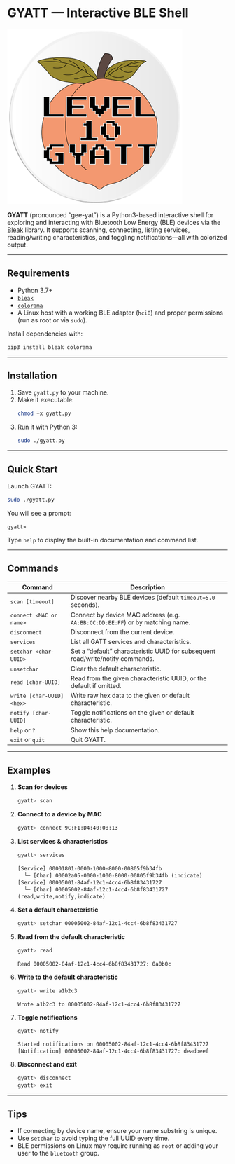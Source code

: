 # GYATT — Interactive BLE Shell

![GYATT Icon PNG](gyatt.png "GYATT Level 10")

**GYATT** (pronounced “gee-yat”) is a Python3-based interactive shell for exploring and interacting with Bluetooth Low Energy (BLE) devices via the [Bleak](https://github.com/hbldh/bleak) library. It supports scanning, connecting, listing services, reading/writing characteristics, and toggling notifications—all with colorized output.

---

## Requirements

- Python 3.7+  
- [`bleak`](https://pypi.org/project/bleak/)  
- [`colorama`](https://pypi.org/project/colorama/)  
- A Linux host with a working BLE adapter (`hci0`) and proper permissions (run as root or via `sudo`).

Install dependencies with:

```bash
pip3 install bleak colorama
```

---

## Installation

1. Save `gyatt.py` to your machine.  
2. Make it executable:
   ```bash
   chmod +x gyatt.py
   ```
3. Run it with Python 3:
   ```bash
   sudo ./gyatt.py
   ```

---

## Quick Start

Launch GYATT:

```bash
sudo ./gyatt.py
```

You will see a prompt:

```
gyatt> 
```

Type `help` to display the built-in documentation and command list.

---

## Commands

| Command                         | Description                                                                         |
|---------------------------------|-------------------------------------------------------------------------------------|
| `scan [timeout]`                | Discover nearby BLE devices (default `timeout=5.0` seconds).                       |
| `connect <MAC or name>`         | Connect by device MAC address (e.g. `AA:BB:CC:DD:EE:FF`) or by matching name.      |
| `disconnect`                    | Disconnect from the current device.                                                |
| `services`                      | List all GATT services and characteristics.                                        |
| `setchar <char-UUID>`           | Set a “default” characteristic UUID for subsequent read/write/notify commands.     |
| `unsetchar`                     | Clear the default characteristic.                                                  |
| `read [char-UUID]`              | Read from the given characteristic UUID, or the default if omitted.                |
| `write [char-UUID] <hex>`       | Write raw hex data to the given or default characteristic.                         |
| `notify [char-UUID]`            | Toggle notifications on the given or default characteristic.                       |
| `help` or `?`                   | Show this help documentation.                                                      |
| `exit` or `quit`                | Quit GYATT.                                                                        |

---

## Examples

1. **Scan for devices**  
   ```bash
   gyatt> scan
   ```

2. **Connect to a device by MAC**  
   ```bash
   gyatt> connect 9C:F1:D4:40:08:13
   ```

3. **List services & characteristics**  
   ```bash
   gyatt> services
   ```
   ```
   [Service] 00001801-0000-1000-8000-00805f9b34fb
     └─ [Char] 00002a05-0000-1000-8000-00805f9b34fb (indicate)
   [Service] 00005001-84af-12c1-4cc4-6b8f83431727
     └─ [Char] 00005002-84af-12c1-4cc4-6b8f83431727 (read,write,notify,indicate)
   ```

4. **Set a default characteristic**  
   ```bash
   gyatt> setchar 00005002-84af-12c1-4cc4-6b8f83431727
   ```

5. **Read from the default characteristic**  
   ```bash
   gyatt> read
   ```
   ```
   Read 00005002-84af-12c1-4cc4-6b8f83431727: 0a0b0c
   ```

6. **Write to the default characteristic**  
   ```bash
   gyatt> write a1b2c3
   ```
   ```
   Wrote a1b2c3 to 00005002-84af-12c1-4cc4-6b8f83431727
   ```

7. **Toggle notifications**  
   ```bash
   gyatt> notify
   ```
   ```
   Started notifications on 00005002-84af-12c1-4cc4-6b8f83431727
   [Notification] 00005002-84af-12c1-4cc4-6b8f83431727: deadbeef
   ```

8. **Disconnect and exit**  
   ```bash
   gyatt> disconnect
   gyatt> exit
   ```

---

## Tips

- If connecting by device name, ensure your name substring is unique.  
- Use `setchar` to avoid typing the full UUID every time.  
- BLE permissions on Linux may require running as `root` or adding your user to the `bluetooth` group.
